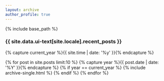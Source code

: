 ```yaml
---
layout: archive
author_profile: true
---
```


{% include base_path %}

<h3 class="archive__subtitle">{{ site.data.ui-text[site.locale].recent_posts }}</h3>

{% capture current_year %}{{ site.time | date: '%y' }}{% endcapture %}

{% for post in site.posts limit:10 %}
  {% capture year %}{{ post.date | date: '%Y' }}{% endcapture %}
  {% if year == current_year %}
    {% include archive-single.html %}
  {% endif %}
{% endfor %}
